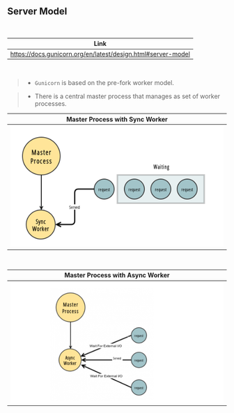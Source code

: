 ## Server Model

<br />

| Link |
| ---- |
| https://docs.gunicorn.org/en/latest/design.html#server-model |

<br />

> - `Gunicorn` is based on the pre-fork worker model.

> - There is a central master process that manages as set of worker <br />
    processes.

| Master Process with Sync Worker |
| ------------------------------- |
| ![sync-worker](./images/01-master-process-sync-worker.png) |

<br />

| Master Process with Async Worker |
| -------------------------------- |
| ![async-worker](./images/02-master-process-async-worker.png) |

<br />
